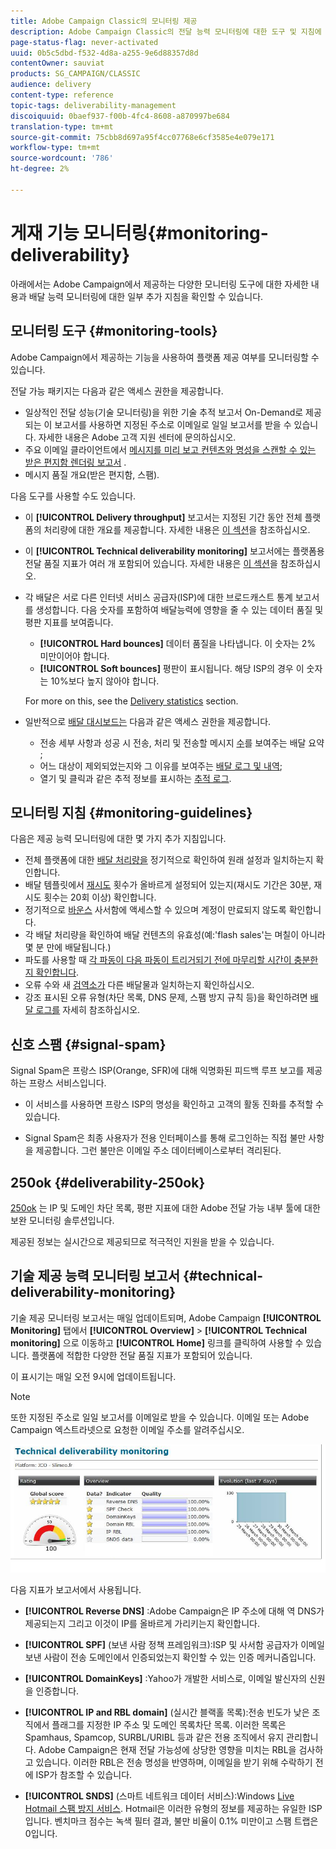 ```yaml
---
title: Adobe Campaign Classic의 모니터링 제공
description: Adobe Campaign Classic의 전달 능력 모니터링에 대한 도구 및 지침에 대해 알아보십시오.
page-status-flag: never-activated
uuid: 0b5c5dbd-f532-4d8a-a255-9e6d88357d8d
contentOwner: sauviat
products: SG_CAMPAIGN/CLASSIC
audience: delivery
content-type: reference
topic-tags: deliverability-management
discoiquuid: 0baef937-f00b-4fc4-8608-a870997be684
translation-type: tm+mt
source-git-commit: 75cbb8d697a95f4cc07768e6cf3585e4e079e171
workflow-type: tm+mt
source-wordcount: '786'
ht-degree: 2%

---
```



# 게재 기능 모니터링{#monitoring-deliverability}

아래에서는 Adobe Campaign에서 제공하는 다양한 모니터링 도구에 대한 자세한 내용과 배달 능력 모니터링에 대한 일부 추가 지침을 확인할 수 있습니다.

## 모니터링 도구 {#monitoring-tools}

Adobe Campaign에서 제공하는 기능을 사용하여 플랫폼 제공 여부를 모니터링할 수 있습니다.

전달 가능 패키지는 다음과 같은 액세스 권한을 제공합니다.

* 일상적인 전달 성능(기술 모니터링)을 위한 기술 추적 보고서 On-Demand로 제공되는 이 보고서를 사용하면 지정된 주소로 이메일로 일일 보고서를 받을 수 있습니다. 자세한 내용은 Adobe 고객 지원 센터에 문의하십시오.
* 주요 이메일 클라이언트에서 [메시지를 미리 보고 컨텐츠와 명성을 스캔할 수 있는 받은 편지함 렌더링 보고서](../../delivery/using/inbox-rendering.md) .
* 메시지 품질 개요(받은 편지함, 스팸).

다음 도구를 사용할 수도 있습니다.

* 이 **[!UICONTROL Delivery throughput]** 보고서는 지정된 기간 동안 전체 플랫폼의 처리량에 대한 개요를 제공합니다. 자세한 내용은 [이 섹션](../../reporting/using/global-reports.md#delivery-throughput)을 참조하십시오.
* 이 **[!UICONTROL Technical deliverability monitoring]** 보고서에는 플랫폼용 전달 품질 지표가 여러 개 포함되어 있습니다. 자세한 내용은 [이 섹션](#technical-deliverability-monitoring)을 참조하십시오.
* 각 배달은 서로 다른 인터넷 서비스 공급자(ISP)에 대한 브로드캐스트 통계 보고서를 생성합니다. 다음 숫자를 포함하여 배달능력에 영향을 줄 수 있는 데이터 품질 및 평판 지표를 보여줍니다.
   * **[!UICONTROL Hard bounces]** 데이터 품질을 나타냅니다. 이 숫자는 2% 미만이어야 합니다.
   * **[!UICONTROL Soft bounces]** 평판이 표시됩니다. 해당 ISP의 경우 이 숫자는 10%보다 높지 않아야 합니다.

   For more on this, see the [Delivery statistics](../../reporting/using/global-reports.md#delivery-statistics) section.
* 일반적으로 [배달 대시보드는](../../delivery/using/monitoring-a-delivery.md#delivery-dashboard) 다음과 같은 액세스 권한을 제공합니다.
   * 전송 세부 사항과 성공 시 전송, 처리 및 전송할 메시지 [수](../../delivery/using/monitoring-a-delivery.md#delivery-summary)를 보여주는 배달 요약 [](../../delivery/using/monitoring-a-delivery.md#number-of-messages-sent) ;
   * 어느 대상이 제외되었는지와 그 이유를 보여주는 [배달 로그 및 내역](../../delivery/using/monitoring-a-delivery.md#delivery-logs-and-history);
   * 열기 및 클릭과 같은 추적 정보를 표시하는 [추적 로그](../../delivery/using/monitoring-a-delivery.md#tracking-logs).

## 모니터링 지침 {#monitoring-guidelines}

다음은 제공 능력 모니터링에 대한 몇 가지 추가 지침입니다.

* 전체 플랫폼에 대한 [배달 처리량을](../../reporting/using/global-reports.md#delivery-throughput) 정기적으로 확인하여 원래 설정과 일치하는지 확인합니다.
* 배달 템플릿에서 [재시도](../../delivery/using/understanding-delivery-failures.md#retries-after-a-delivery-temporary-failure) 횟수가 올바르게 설정되어 있는지(재시도 기간은 30분, 재시도 횟수는 20회 이상) 확인합니다.
* 정기적으로 [바운스](../../delivery/using/understanding-delivery-failures.md#bounce-mail-management) 사서함에 액세스할 수 있으며 계정이 만료되지 않도록 확인합니다.
* 각 배달 처리량을 확인하여 배달 컨텐츠의 유효성(예:&#39;flash sales&#39;는 며칠이 아니라 몇 분 만에 배달됩니다.)
* 파도를 사용할 때 [각 파동이 다음 파동이 트리거되기 전에 마무리할 시간이 충분한지 확인합니다](../../delivery/using/steps-sending-the-delivery.md#sending-using-multiple-waves).
* 오류 수와 새 [검역소가](../../delivery/using/understanding-quarantine-management.md) 다른 배달물과 일치하는지 확인하십시오.
* 강조 표시된 오류 유형(차단 목록, DNS 문제, 스팸 방지 규칙 등)을 확인하려면 [배달 로그를](../../delivery/using/monitoring-a-delivery.md#delivery-logs-and-history) 자세히 참조하십시오.

## 신호 스팸 {#signal-spam}

Signal Spam은 프랑스 ISP(Orange, SFR)에 대해 익명화된 피드백 루프 보고를 제공하는 프랑스 서비스입니다.

* 이 서비스를 사용하면 프랑스 ISP의 명성을 확인하고 고객의 활동 진화를 추적할 수 있습니다.

* Signal Spam은 최종 사용자가 전용 인터페이스를 통해 로그인하는 직접 불만 사항을 제공합니다. 그런 불만은 이메일 주소 데이터베이스로부터 격리된다.

## 250ok {#deliverability-250ok}

[250ok](https://250ok.com/) 는 IP 및 도메인 차단 목록, 평판 지표에 대한 Adobe 전달 가능 내부 툴에 대한 보완 모니터링 솔루션입니다.

제공된 정보는 실시간으로 제공되므로 적극적인 지원을 받을 수 있습니다.

## 기술 제공 능력 모니터링 보고서 {#technical-deliverability-monitoring}

기술 제공 모니터링 보고서는 매일 업데이트되며, Adobe Campaign **[!UICONTROL Monitoring]** 탭에서 **[!UICONTROL Overview]** > **[!UICONTROL Technical monitoring]** 으로 이동하고 **[!UICONTROL Home]** 링크를 클릭하여 사용할 수 있습니다. 플랫폼에 적합한 다양한 전달 품질 지표가 포함되어 있습니다.

이 표시기는 매일 오전 9시에 업데이트됩니다.

>[!NOTE]
>
>또한 지정된 주소로 일일 보고서를 이메일로 받을 수 있습니다. 이메일 또는 Adobe Campaign 엑스트라넷으로 요청한 이메일 주소를 알려주십시오.

![](assets/s_tn_del_monitoring.png)

다음 지표가 보고서에서 사용됩니다.

* **[!UICONTROL Reverse DNS]** :Adobe Campaign은 IP 주소에 대해 역 DNS가 제공되는지 그리고 이것이 IP를 올바르게 가리키는지 확인합니다.

* **[!UICONTROL SPF]** (보낸 사람 정책 프레임워크):ISP 및 사서함 공급자가 이메일 보낸 사람이 전송 도메인에서 인증되었는지 확인할 수 있는 인증 메커니즘입니다.

* **[!UICONTROL DomainKeys]** :Yahoo가 개발한 서비스로, 이메일 발신자의 신원을 인증합니다.

* **[!UICONTROL IP and RBL domain]** (실시간 블랙홀 목록):전송 빈도가 낮은 조직에서 플래그를 지정한 IP 주소 및 도메인 목록차단 목록. 이러한 목록은 Spamhaus, Spamcop, SURBL/URIBL 등과 같은 전용 조직에서 유지 관리합니다. Adobe Campaign은 현재 전달 가능성에 상당한 영향을 미치는 RBL을 검사하고 있습니다. 이러한 RBL은 전송 명성을 반영하며, 이메일을 받기 위해 수락하기 전에 ISP가 참조할 수 있습니다.

* **[!UICONTROL SNDS]** (스마트 네트워크 데이터 서비스):Windows [Live Hotmail 스팸 방지 서비스](https://sendersupport.olc.protection.outlook.com/snds/FAQ.aspx). Hotmail은 이러한 유형의 정보를 제공하는 유일한 ISP입니다. 벤치마크 점수는 녹색 필터 결과, 불만 비율이 0.1% 미만이고 스팸 트랩은 0입니다.

<!--### Delivery Reports - Broadcast Statistics {#broadcast-statistics}

Each delivery will generate a broadcast statistics report when you open a delivery in the “Deliveries List”, which includes some reputation metrics that may impact your deliverability.-->
